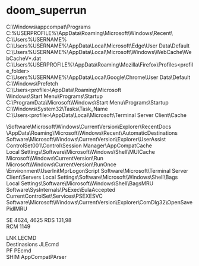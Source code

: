 # doom_superrun
C:\Windows\appcompat\Programs  
C:\%USERPROFILE%\AppData\Roaming\Microsoft\Windows\Recent\  
C:\Users\%USERNAME%
C:\Users\%USERNAME%\AppData\Local\Microsoft\Edge\User Data\Default  
C:\Users\%USERNAME%\AppData\Local\Microsoft\Windows\WebCache\WebCacheV*.dat  
C:\Users\%USERPROFILE%\AppData\Roaming\Mozilla\Firefox\Profiles\<profile_folder>  
C:\Users\%USERNAME%\AppData\Local\Google\Chrome\User Data\Default  
C:\Windows\Prefetch  
C:\Users\<profile>\AppData\Roaming\Microsoft\
Windows\Start Menu\Programs\Startup  
C:\ProgramData\Microsoft\Windows\Start Menu\Programs\Startup  
C:\Windows\System32\Tasks\Task_Name  
С:\Users\<profile>\AppData\Local\Microsoft\Terminal Server Client\Cache  

\Software\Microsoft\Windows\CurrentVersion\Explorer\RecentDocs  
\AppData\Roaming\Microsoft\Windows\Recent\AutomaticDestinations  
Software\Microsoft\Windows\CurrentVersion\Explorer\UserAssist
ControlSet001\Control\Session Manager\AppCompatCache  
Local Settings\Software\Microsoft\Windows\Shell\MUICache
Microsoft\Windows\CurrentVersion\Run
Microsoft\Windows\CurrentVersion\RunOnce
\Environment\UserInitMprLogonScript
Software\Microsoft\Terminal Server Client\Servers 
Local Settings\Software\Microsoft\Windows\Shell\Bags  
Local Settings\Software\Microsoft\Windows\Shell\BagsMRU  
Software\SysInternals\PsExec\EulaAccepted  
CurrentControlSet\Services\PSEXESVC  
Software\Microsoft\Windows\CurrentVersion\Explorer\ComDlg32\OpenSavePidlMRU  

SE 4624, 4625
RDS 131,98  
RCM 1149  

LNK LECMD  
Destinasions JLEcmd  
PF PEcmd  
SHIM AppCompatPArser  

